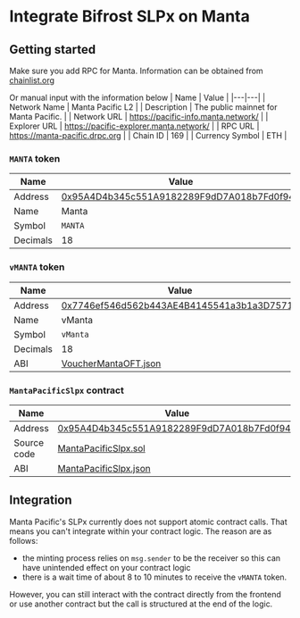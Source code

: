 # Integrate Bifrost SLPx on Manta

## Getting started

Make sure you add RPC for Manta. Information can be obtained from [chainlist.org](https://chainlist.org/?search=manta)

Or manual input with the information below
| Name | Value |
|---|---|
| Network Name | Manta Pacific L2 |
| Description | The public mainnet for Manta Pacific. |
| Network URL | https://pacific-info.manta.network/ |
| Explorer URL | https://pacific-explorer.manta.network/ |
| RPC URL | https://manta-pacific.drpc.org |
| Chain ID | 169 |
| Currency Symbol | ETH |

### `MANTA` token

| Name | Value |
|---|---|
| Address | [0x95A4D4b345c551A9182289F9dD7A018b7Fd0f940](https://pacific-explorer.manta.network/address/0x95A4D4b345c551A9182289F9dD7A018b7Fd0f940?tab=internal_txns) |
| Name | Manta |
| Symbol | `MANTA` |
| Decimals | 18 |

### `vMANTA` token

| Name | Value |
|---|---|
| Address | [0x7746ef546d562b443AE4B4145541a3b1a3D75717](https://pacific-explorer.manta.network/address/0x7746ef546d562b443AE4B4145541a3b1a3D75717) |
| Name | vManta |
| Symbol | `vManta` |
| Decimals | 18 |
| ABI | [VoucherMantaOFT.json](https://github.com/bifrost-io/slpx-contracts/blob/main/deployments/manta/VoucherMantaOFT.json) |


### `MantaPacificSlpx` contract

| Name | Value |
|---|---|
| Address | [0x95A4D4b345c551A9182289F9dD7A018b7Fd0f940](https://pacific-explorer.manta.network/address/0x95A4D4b345c551A9182289F9dD7A018b7Fd0f940?tab=internal_txns)   |
| Source code | [MantaPacificSlpx.sol](https://github.com/bifrost-io/slpx-contracts/blob/main/contracts/MantaPacificSlpx.sol) |
| ABI | [MantaPacificSlpx.json](https://github.com/bifrost-io/slpx-contracts/blob/main/deployments/manta/MantaPacificSlpx.json) |


## Integration

Manta Pacific's SLPx currently does not support atomic contract calls. That means you can't integrate within your contract logic. The reason are as follows:
- the minting process relies on `msg.sender` to be the receiver so this can have unintended effect on your contract logic
- there is a wait time of about 8 to 10 minutes to receive the `vMANTA` token.

However, you can still interact with the contract directly from the frontend or use another contract but the call is structured at the end of the logic.
